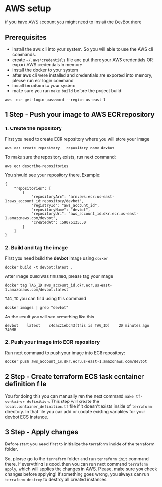 # AWS setup
If you have AWS account you might need to install the DevBot there.

## Prerequisites
- install the aws cli into your system. So you will able to use the AWS cli commands.
- create `~/.aws/credentials` file and put there your AWS credentials OR export AWS credentials in memory
- install the docker to your system
- after aws cli were installed and credentials are exported into memory, please run ecr login command
- install terraform to your system
- make sure you run `make build` before the project build
```
aws  ecr get-login-password --region us-east-1
```

## 1 Step - Push your image to AWS ECR repository
### 1. Create the repository
First you need to create ECR repository where you will store your image
```
aws ecr create-repository --repository-name devbot
```
To make sure the repository exists, run next command:
```
aws ecr describe-repositories
```
You should see your repository there. Example:
``` 
{
    "repositories": [
        {
            "repositoryArn": "arn:aws:ecr:us-east-1:aws_account_id:repository/devbot",
            "registryId": "aws_account_id",
            "repositoryName": "devbot",
            "repositoryUri": "aws_account_id.dkr.ecr.us-east-1.amazonaws.com/devbot",
            "createdAt": 1590751353.0
        }
    ]
}
```

### 2. Build and tag the image
First you need build the **devbot** image using `docker`
```
docker build -t devbot:latest .
```
After image build was finished, please tag your image
``` 
docker tag TAG_ID aws_account_id.dkr.ecr.us-east-1.amazonaws.com/devbot:latest
```
`TAG_ID` you can find using this command
```
docker images | grep "devbot"
```
As the result you will see something like this
``` 
devbot    latest    c4dac21ebc43(this is TAG_ID)    20 minutes ago    740MB
```

### 2. Push your image into ECR repository
Run next command to push your image into ECR repository:
``` 
docker push aws_account_id.dkr.ecr.us-east-1.amazonaws.com/devbot
```

## 2 Step - Create terraform ECS task container definition file
You for doing this you can manually run the next command `make tf-container-definition`. This step will create the `local.container_definition.tf` file if it doesn't exists inside of `terraform` directory. 
In that file you can add or update existing variables for your devbot ECS instance.

## 3 Step - Apply changes
Before start you need first to initialize the terraform inside of the terraform folder.

So, please go to the `terraform` folder and run `terraform init` command there. If everything is good, then you can run next command `terraform apply`, which will applies the changes in AWS. Please, make sure you check changes before applying!
If something goes wrong, you always can run `terraform destroy` to destroy all created instances.